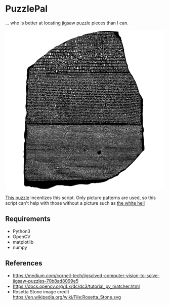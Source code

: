 
# PuzzlePal

... who is better at locating jigsaw puzzle pieces than I can.

![rosetta](./original/1.png)

[This puzzle](https://www.britishmuseumshoponline.org/rosetta-stone-jigsaw-puzzle.html) incentizes this script. Only picture patterns are used, so this script can't help with those without a picture such as [the white hell](https://www.amazon.ca/gp/product/B008DCQE3O/)

## Requirements

* Python3
* OpenCV
* matplotlib
* numpy

## References

* <https://medium.com/cornell-tech/jigsolved-computer-vision-to-solve-jigsaw-puzzles-70b8ad8099e5>
* <https://docs.opencv.org/4.x/dc/dc3/tutorial_py_matcher.html>
* Rosetta Stone image credit <https://en.wikipedia.org/wiki/File:Rosetta_Stone.svg>
